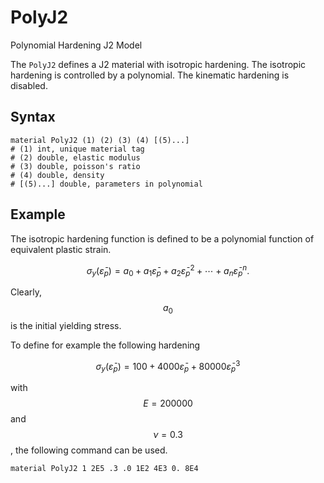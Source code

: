 # PolyJ2

Polynomial Hardening J2 Model

The `PolyJ2` defines a J2 material with isotropic hardening. The isotropic hardening is controlled by a polynomial. The
kinematic hardening is disabled.

## Syntax

```
material PolyJ2 (1) (2) (3) (4) [(5)...]
# (1) int, unique material tag
# (2) double, elastic modulus
# (3) double, poisson's ratio
# (4) double, density
# [(5)...] double, parameters in polynomial
```

## Example

The isotropic hardening function is defined to be a polynomial function of equivalent plastic strain.

$$
\sigma_y(\bar\varepsilon_p)=a_0+a_1\bar\varepsilon_p+a_2\bar\varepsilon_p^2+\cdots+a_n\bar\varepsilon_p^n.
$$

Clearly, $$a_0$$ is the initial yielding stress.

To define for example the following hardening

$$
\sigma_y(\bar\varepsilon_p)=100+4000\bar\varepsilon_p+80000\bar\varepsilon_p^3
$$

with $$E=200000$$ and $$\nu=0.3$$, the following command can be used.

```
material PolyJ2 1 2E5 .3 .0 1E2 4E3 0. 8E4
```
